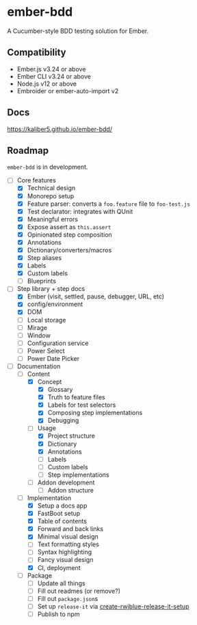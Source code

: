 ember-bdd
=========

A Cucumber-style BDD testing solution for Ember.


Compatibility
------------------------------------------------------------------------------

* Ember.js v3.24 or above
* Ember CLI v3.24 or above
* Node.js v12 or above
* Embroider or ember-auto-import v2


Docs
----

https://kaliber5.github.io/ember-bdd/



Roadmap
-------

`ember-bdd` is in development.

* [ ] Core features
  * [x] Technical design
  * [x] Monorepo setup
  * [x] Feature parser: converts a `foo.feature` file to `foo-test.js`
  * [x] Test declarator: integrates with QUnit
  * [x] Meaningful errors
  * [x] Expose assert as `this.assert`
  * [x] Opinionated step composition
  * [x] Annotations
  * [x] Dictionary/converters/macros
  * [x] Step aliases
  * [x] Labels
  * [x] Custom labels
  * [ ] Blueprints
* [ ] Step library + step docs
  * [x] Ember (visit, settled, pause, debugger, URL, etc)
  * [x] config/environment
  * [x] DOM
  * [ ] Local storage
  * [ ] Mirage
  * [ ] Window
  * [ ] Configuration service
  * [ ] Power Select
  * [ ] Power Date Picker
* [ ] Documentation
  * [ ] Content
    * [x] Concept
      * [x] Glossary
      * [x] Truth to feature files
      * [x] Labels for test selectors 
      * [x] Composing step implementations
      * [x] Debugging
    * [ ] Usage
      * [x] Project structure
      * [x] Dictionary
      * [x] Annotations
      * [ ] Labels
      * [ ] Custom labels
      * [ ] Step implementations
    * [ ] Addon development
      * [ ] Addon structure 
  * [ ] Implementation
    * [x] Setup a docs app
    * [x] FastBoot setup 
    * [x] Table of contents
    * [x] Forward and back links
    * [x] Minimal visual design
    * [ ] Text formatting styles
    * [ ] Syntax highlighting
    * [ ] Fancy visual design
    * [x] CI, deployment
  * [ ] Package
    * [ ] Update all things
    * [ ] Fill out readmes (or remove?)
    * [ ] Fill out `package.json`s
    * [ ] Set up `release-it` via [create-rwjblue-release-it-setup](https://github.com/rwjblue/create-rwjblue-release-it-setup)
    * [ ] Publish to npm
